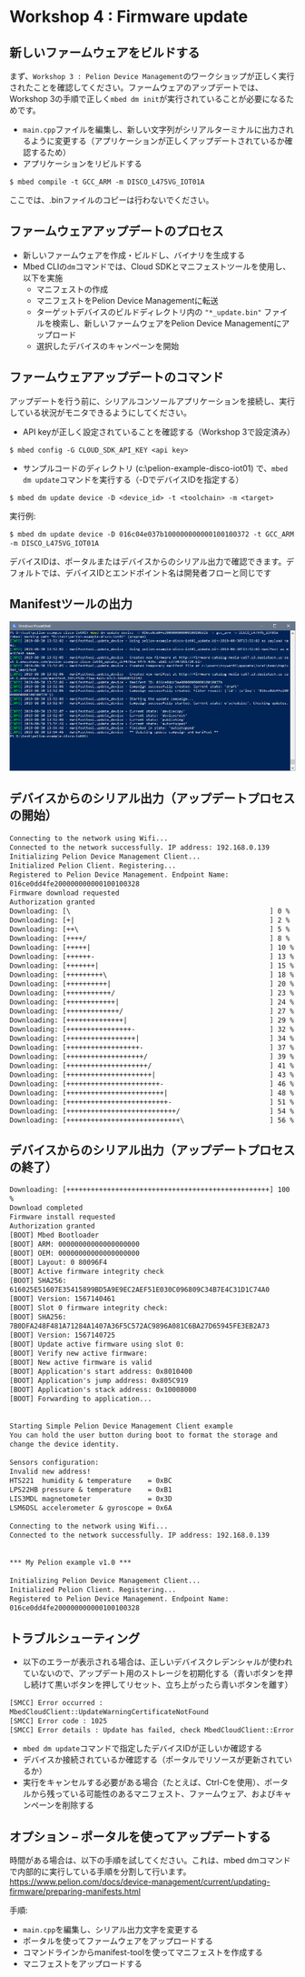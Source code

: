 # Workshop 4 : Firmware update
<!---
## Why is the hands-on different?
* No multi device campaign. Everyone update their own single device.
* *Not preceded by Factory Provisioning with FCU, use mbed dm init to generate
VendorID, ClassID, firmware integrity certificate.
* No Mbed Cloud Portal GUI, use API with Mbed Cloud API key to directly talk to Mbed
Cloud API Gateway using mbed dm update command.
* Hands-on workshop only. Do not generate a private key with no hardware protection on a computer and directly connect it to the internet - especially if that private key can sign your manifests and all your devices in the field with the certificate with the corresponding private key will trust whatever it signs.
--->
## 新しいファームウェアをビルドする

まず、`Workshop 3 : Pelion Device Management`のワークショップが正しく実行されたことを確認してください。ファームウェアのアップデートでは、Workshop 3の手順で正しく`mbed dm init`が実行されていることが必要になるためです。

* `main.cpp`ファイルを編集し、新しい文字列がシリアルターミナルに出力されるように変更する（アプリケーションが正しくアップデートされているか確認するため）
* アプリケーションをリビルドする
```shell
$ mbed compile -t GCC_ARM -m DISCO_L475VG_IOT01A
```
ここでは、.binファイルのコピーは行わないでください。

## ファームウェアアップデートのプロセス

* 新しいファームウェアを作成・ビルドし、バイナリを生成する
* Mbed CLIの`dm`コマンドでは、Cloud SDKとマニフェストツールを使用し、以下を実施
  * マニフェストの作成
  * マニフェストをPelion Device Managementに転送
  * ターゲットデバイスのビルドディレクトリ内の `"*_update.bin"` ファイルを検索し、新しいファームウェアをPelion Device Managementにアップロード
  * 選択したデバイスのキャンペーンを開始

## ファームウェアアップデートのコマンド
アップデートを行う前に、シリアルコンソールアプリケーションを接続し、実行している状況がモニタできるようにしてください。

* API keyが正しく設定されていることを確認する（Workshop 3で設定済み）
```shell
$ mbed config -G CLOUD_SDK_API_KEY <api key>
```
* サンプルコードのディレクトリ (c:\pelion-example-disco-iot01) で、`mbed dm update`コマンドを実行する（-DでデバイスIDを指定する）
```shell
$ mbed dm update device -D <device_id> -t <toolchain> -m <target>
```
実行例:
```shell
$ mbed dm update device -D 016c04e037b100000000000100100372 -t GCC_ARM -m DISCO_L475VG_IOT01A
```
デバイスIDは、ポータルまたはデバイスからのシリアル出力で確認できます。デフォルトでは、デバイスIDとエンドポイント名は開発者フローと同じです

## Manifestツールの出力

![](./pict/fw_update.png)

## デバイスからのシリアル出力（アップデートプロセスの開始）
```
Connecting to the network using Wifi...
Connected to the network successfully. IP address: 192.168.0.139
Initializing Pelion Device Management Client...
Initialized Pelion Client. Registering...
Registered to Pelion Device Management. Endpoint Name: 016ce0dd4fe200000000000100100328
Firmware download requested
Authorization granted
Downloading: [\                                                 ] 0 %
Downloading: [+|                                                ] 2 %
Downloading: [++\                                               ] 5 %
Downloading: [++++/                                             ] 8 %
Downloading: [+++++|                                            ] 10 %
Downloading: [++++++-                                           ] 13 %
Downloading: [+++++++|                                          ] 15 %
Downloading: [+++++++++\                                        ] 18 %
Downloading: [++++++++++|                                       ] 20 %
Downloading: [+++++++++++/                                      ] 23 %
Downloading: [++++++++++++|                                     ] 24 %
Downloading: [+++++++++++++/                                    ] 27 %
Downloading: [++++++++++++++|                                   ] 29 %
Downloading: [++++++++++++++++-                                 ] 32 %
Downloading: [+++++++++++++++++|                                ] 34 %
Downloading: [++++++++++++++++++-                               ] 37 %
Downloading: [+++++++++++++++++++/                              ] 39 %
Downloading: [++++++++++++++++++++/                             ] 41 %
Downloading: [+++++++++++++++++++++|                            ] 43 %
Downloading: [+++++++++++++++++++++++-                          ] 46 %
Downloading: [++++++++++++++++++++++++|                         ] 48 %
Downloading: [+++++++++++++++++++++++++-                        ] 51 %
Downloading: [+++++++++++++++++++++++++++/                      ] 54 %
Downloading: [++++++++++++++++++++++++++++\                     ] 56 %
```
## デバイスからのシリアル出力（アップデートプロセスの終了）
```
Downloading: [++++++++++++++++++++++++++++++++++++++++++++++++++] 100 %
Download completed
Firmware install requested
Authorization granted
[BOOT] Mbed Bootloader
[BOOT] ARM: 00000000000000000000
[BOOT] OEM: 00000000000000000000
[BOOT] Layout: 0 80096F4
[BOOT] Active firmware integrity check
[BOOT] SHA256: 616025E51607E35415899BD5A9E9EC2AEF51E030C096809C34B7E4C31D1C74A0
[BOOT] Version: 1567140461
[BOOT] Slot 0 firmware integrity check:
[BOOT] SHA256: 7B0DFA248F481A71284A1407A36F5C572AC9896A081C6BA27D65945FE3EB2A73
[BOOT] Version: 1567140725
[BOOT] Update active firmware using slot 0:
[BOOT] Verify new active firmware:
[BOOT] New active firmware is valid
[BOOT] Application's start address: 0x8010400
[BOOT] Application's jump address: 0x805C919
[BOOT] Application's stack address: 0x10008000
[BOOT] Forwarding to application...


Starting Simple Pelion Device Management Client example
You can hold the user button during boot to format the storage and change the device identity.

Sensors configuration:
Invalid new address!
HTS221  humidity & temperature    = 0xBC
LPS22HB pressure & temperature    = 0xB1
LIS3MDL magnetometer              = 0x3D
LSM6DSL accelerometer & gyroscope = 0x6A

Connecting to the network using Wifi...
Connected to the network successfully. IP address: 192.168.0.139


*** My Pelion example v1.0 ***

Initializing Pelion Device Management Client...
Initialized Pelion Client. Registering...
Registered to Pelion Device Management. Endpoint Name: 016ce0dd4fe200000000000100100328
```
## トラブルシューティング

* 以下のエラーが表示される場合は、正しいデバイスクレデンシャルが使われていないので、アップデート用のストレージを初期化する（青いボタンを押し続けて黒いボタンを押してリセット、立ち上がったら青いボタンを離す）
```
[SMCC] Error occurred : MbedCloudClient::UpdateWarningCertificateNotFound
[SMCC] Error code : 1025
[SMCC] Error details : Update has failed, check MbedCloudClient::Error
```
* `mbed dm update`コマンドで指定したデバイスIDが正しいか確認する
* デバイスか接続されているか確認する（ポータルでリソースが更新されているか）
* 実行をキャンセルする必要がある場合（たとえば、Ctrl-Cを使用）、ポータルから残っている可能性のあるマニフェスト、ファームウェア、およびキャンペーンを削除する

## オプション – ポータルを使ってアップデートする

時間がある場合は、以下の手順を試してください。これは、mbed dmコマンドで内部的に実行している手順を分割して行います。  
https://www.pelion.com/docs/device-management/current/updating-firmware/preparing-manifests.html

手順:
* `main.cpp`を編集し、シリアル出力文字を変更する
* ポータルを使ってファームウェアをアップロードする
* コマンドラインからmanifest-toolを使ってマニフェストを作成する
* マニフェストをアップロードする
